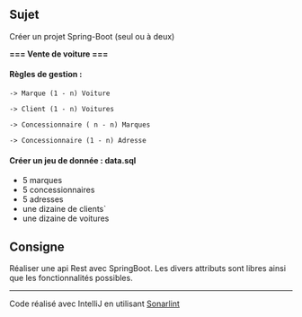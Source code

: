 ## Sujet
Créer un projet Spring-Boot (seul ou à deux)

**=== Vente de voiture ===**

#### Règles de gestion :

`-> Marque (1 - n) Voiture`

`-> Client (1 - n) Voitures`

`-> Concessionnaire ( n - n) Marques`

`-> Concessionnaire (1 - n) Adresse`

#### Créer un jeu de donnée : data.sql
- 5 marques
- 5 concessionnaires
- 5 adresses
- une dizaine de clients`
- une dizaine de voitures

## Consigne
Réaliser une api Rest avec SpringBoot.
Les divers attributs sont libres ainsi que les fonctionnalités possibles.


------------

Code réalisé avec IntelliJ en utilisant [Sonarlint](https://www.sonarlint.org/ "Sonarlint")

